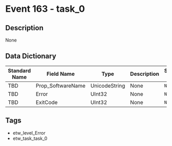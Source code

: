# Event 163 - task_0

## Description
None

## Data Dictionary
|Standard Name|Field Name|Type|Description|Sample Value|
|---|---|---|---|---|
|TBD|Prop_SoftwareName|UnicodeString|None|`None`|
|TBD|Error|UInt32|None|`None`|
|TBD|ExitCode|UInt32|None|`None`|

## Tags
* etw_level_Error
* etw_task_task_0